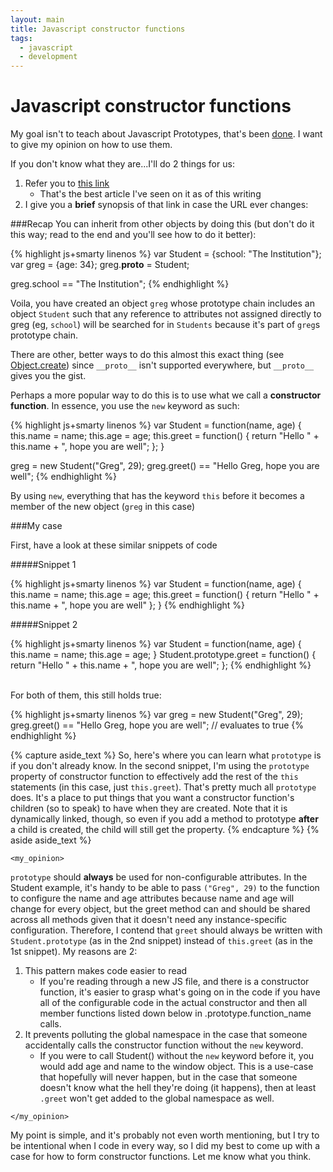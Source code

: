 ```yaml
---
layout: main
title: Javascript constructor functions
tags:
  - javascript
  - development
---
```

# Javascript constructor functions

My goal isn't to teach about Javascript Prototypes, that's been [done](http://sporto.github.io/blog/2013/02/22/a-plain-english-guide-to-javascript-prototypes/).  I want to give my opinion on how to use them.

If you don't know what they are...I'll do 2 things for us:

1. Refer you to [this link](http://sporto.github.io/blog/2013/02/22/a-plain-english-guide-to-javascript-prototypes/)
    * That's the best article I've seen on it as of this writing
2. I give you a __brief__ synopsis of that link in case the URL ever changes:

###Recap
You can inherit from other objects by doing this (but don't do it this way; read to the end and you'll see how to do it better):

{% highlight js+smarty linenos %}
var Student = {school: "The Institution"};
var greg = {age: 34};
greg.__proto__ = Student;

greg.school == "The Institution";
{% endhighlight %}

Voila, you have created an object `greg` whose prototype chain includes an object `Student` such that any reference to attributes not assigned directly to greg (eg, `school`) will be searched for in `Students` because it's part of `greg`s prototype chain.

There are other, better ways to do this almost this exact thing (see [Object.create](https://developer.mozilla.org/en-US/docs/Web/JavaScript/Reference/Global_Objects/Object/create)) since `__proto__` isn't supported everywhere, but `__proto__` gives you the gist.

Perhaps a more popular way to do this is to use what we call a __constructor function__.  In essence, you use the `new` keyword as such:

{% highlight js+smarty linenos %}
var Student = function(name, age) {
  this.name = name;
  this.age = age;
  this.greet = function() { return "Hello " + this.name + ", hope you are well"; };
}

greg = new Student("Greg", 29);
greg.greet() == "Hello Greg, hope you are well";
{% endhighlight %}

By using `new`, everything that has the keyword `this` before it becomes a member of the new object (`greg` in this case)

###My case

First, have a look at these similar snippets of code

#####Snippet 1

{% highlight js+smarty linenos %}
var Student = function(name, age) {
  this.name = name;
  this.age = age;
  this.greet = function() { return "Hello " + this.name + ", hope you are well" };
}
{% endhighlight %}

#####Snippet 2

{% highlight js+smarty linenos %}
var Student = function(name, age) {
  this.name = name;
  this.age = age;
}
Student.prototype.greet = function() { return "Hello " + this.name + ", hope you are well"; };
{% endhighlight %}

<br>
For both of them, this still holds true:

{% highlight js+smarty linenos %}
var greg = new Student("Greg", 29);
greg.greet() == "Hello Greg, hope you are well";  // evaluates to true
{% endhighlight %}


{% capture aside_text %}
So, here's where you can learn what <code>prototype</code> is if you don't already know.
In the second snippet, I'm using the <code>prototype</code> property of constructor function to effectively add the rest of the <code>this</code> statements (in this case, just <code>this.greet</code>).
That's pretty much all <code>prototype</code> does.  It's a place to put things that you want a constructor function's children (so to speak) to have when they are created.  Note that it is dynamically linked, though, so even if you add a method to prototype <b>after</b> a child is created, the child will still get the property.
{% endcapture %}
{% aside aside_text %}

`<my_opinion>`

`prototype` should __always__ be used for non-configurable attributes.  In the Student example, it's handy to be able to pass `("Greg", 29)` to the function to configure the name and age attributes because name and age will change for every object, but the greet method can and should be shared across all methods given that it doesn't need any instance-specific configuration.  Therefore, I contend that `greet` should always be written with `Student.prototype` (as in the 2nd snippet) instead of `this.greet` (as in the 1st snippet).  My reasons are 2:

1. This pattern makes code easier to read
    * If you're reading through a new JS file, and there is a constructor function, it's easier to grasp what's going on in the code if you have all of the configurable code in the actual constructor and then all member functions listed down below in .prototype.function_name calls.
2. It prevents polluting the global namespace in the case that someone accidentally calls the constructor function without the `new` keyword.
    * If you were to call Student() without the `new` keyword before it, you would add age and name to the window object.  This is a use-case that hopefully will never happen, but in the case that someone doesn't know what the hell they're doing (it happens), then at least `.greet` won't get added to the global namespace as well.

`</my_opinion>`

My point is simple, and it's probably not even worth mentioning, but I try to be intentional when I code in every way, so I did my best to come up with a case for how to form constructor functions.  Let me know what you think.
